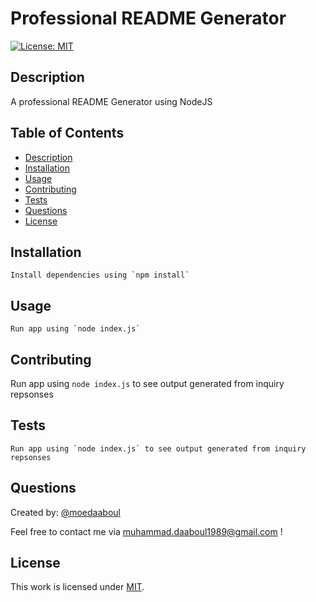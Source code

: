 # Professional README Generator

[![License: MIT](https://img.shields.io/badge/License-MIT-yellow.svg)](https://opensource.org/licenses/MIT)

## Description

A professional README Generator using NodeJS

## Table of Contents

- [Description](#description)
- [Installation](#installation)
- [Usage](#usage)
- [Contributing](#contributing)
- [Tests](#tests)
- [Questions](#questions)
- [License](#license)

## Installation

    ​Install dependencies using `npm install`

## Usage

    Run app using `node index.js`

## Contributing

Run app using `node index.js` to see output generated from inquiry repsonses

## Tests

    ​Run app using `node index.js` to see output generated from inquiry repsonses

## Questions

Created by: [@moedaaboul](https://github.com/moedaaboul)
            
Feel free to contact me via [muhammad.daaboul1989@gmail.com](muhammad.daaboul1989@gmail.com) !

## License
This work is licensed under
[MIT](#).

